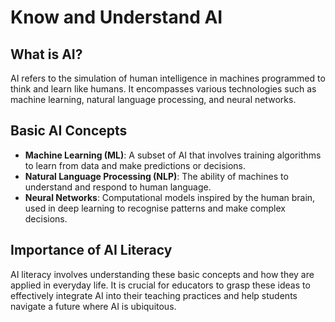 # Know and Understand AI

## What is AI?

AI refers to the simulation of human intelligence in machines programmed to think and learn like humans. It encompasses various technologies such as machine learning, natural language processing, and neural networks.

## Basic AI Concepts

- **Machine Learning (ML)**: A subset of AI that involves training algorithms to learn from data and make predictions or decisions.
- **Natural Language Processing (NLP)**: The ability of machines to understand and respond to human language.
- **Neural Networks**: Computational models inspired by the human brain, used in deep learning to recognise patterns and make complex decisions.

## Importance of AI Literacy

AI literacy involves understanding these basic concepts and how they are applied in everyday life. It is crucial for educators to grasp these ideas to effectively integrate AI into their teaching practices and help students navigate a future where AI is ubiquitous.
